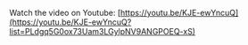 Watch the video on Youtube: [https://youtu.be/KJE-ewYncuQ](https://youtu.be/KJE-ewYncuQ?list=PLdgq5G0ox73Uam3LGylpNV9ANGPOEQ-xS)